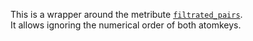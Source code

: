 This is a wrapper around the metribute [`filtrated_pairs`](../../metributes/_basics/filtrated_pairs).<br>
It allows ignoring the numerical order of both atomkeys.